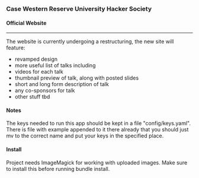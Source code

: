 ### Case Western Reserve University Hacker Society 

#### Official Website

----------------------------------------------

The website is currently undergoing a restructuring, the
new site will feature:

* revamped design
* more useful list of talks including
 * videos for each talk
 * thumbnail preview of talk, along with posted slides
 * short and long form description of talk
 * any co-sponsors for talk
* other stuff tbd

#### Notes

The keys needed to run this app should be kept in a file
"config/keys.yaml".  There is file with example appended
to it there already that you should just mv to the correct
name and put your keys in the specified place. 

#### Install

Project needs ImageMagick for working with uploaded images.
Make sure to install this before running bundle install.
